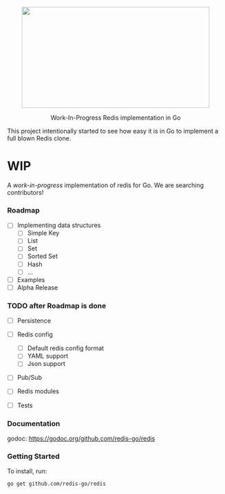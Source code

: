 <p align="center">
<img
    src="https://redislabs.com/wp-content/uploads/2018/03/golang-redis.jpg"
    width="436" height="235" border="0">
<br>
</p>

<p align="center">Work-In-Progress Redis implementation in Go</p>

This project intentionally started to see how easy it is in Go to implement a full blown Redis clone.

# WIP
A *work-in-progress* implementation of redis for Go.
We are searching contributors!

### Roadmap
- [ ] Implementing data structures
  - [ ] Simple Key
  - [ ] List
  - [ ] Set
  - [ ] Sorted Set
  - [ ] Hash
  - [ ] ...
- [ ] Examples
- [ ] Alpha Release

### TODO after Roadmap is done
- [ ] Persistence
- [ ] Redis config
  - [ ] Default redis config format
  - [ ] YAML support
  - [ ] Json support
- [ ] Pub/Sub
- [ ] Redis modules
- [ ] Tests


### Documentation

godoc: https://godoc.org/github.com/redis-go/redis

### Getting Started

To install, run:
```bash
go get github.com/redis-go/redis
```